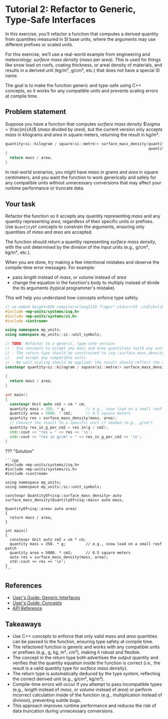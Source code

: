 # Tutorial 2: Refactor to Generic, Type-Safe Interfaces

In this exercise, you’ll refactor a function that computes a derived quantity from quantities
measured in SI base units, where the arguments may use different prefixes or scaled units.

For this exercise, we’ll use a real-world example from engineering and meteorology:
_surface mass density_ (_mass_ per _area_). This is used for things like snow load on roofs,
coating thickness, or areal density of materials, and results in a derived unit (kg/m², g/cm²,
etc.) that does not have a special SI name.

The goal is to make the function generic and type-safe using C++ concepts, so it works for
any compatible units and prevents scaling errors at compile time.

## Problem statement

Suppose you have a function that computes _surface mass density_ $\sigma = \frac{m}{A}$
(_mass_ divided by _area_), but the current version only accepts _mass_ in kilograms and
_area_ in square meters, returning the result in kg/m².

```cpp
quantity<si::kilogram / square(si::metre)> surface_mass_density(quantity<si::kilogram> mass,
                                                                quantity<square(si::metre)> area)
{
  return mass / area;
}
```

In real-world scenarios, you might have _mass_ in grams and _area_ in square centimeters,
and you want the function to work generically and safely for any compatible units without
unnecessary conversions that may affect your runtime performance or truncate data.

## Your task

Refactor the function so it accepts any quantity representing _mass_ and any quantity
representing _area_, regardless of their specific units or prefixes. Use `QuantityOf`
concepts to constrain the arguments, ensuring only quantities of _mass_ and _area_
are accepted.

The function should return a quantity representing _surface mass density_, with the unit
determined by the division of the input units (e.g., g/cm², kg/m², etc.).

When you are done, try making a few intentional mistakes and observe the compile-time
error messages. For example:

- pass _length_ instead of _mass_, or _volume_ instead of _area_
- change the equation in the function's body to multiply instead of divide the its
  arguments (typical programmer's mistake).

This will help you understand how concepts enforce type safety.

```cpp
// ce-embed height=650 compiler=clang2110 flags="-std=c++23 -stdlib=libc++ -O3" mp-units=trunk
#include <mp-units/systems/isq.h>
#include <mp-units/systems/si.h>
#include <iostream>

using namespace mp_units;
using namespace mp_units::si::unit_symbols;

// TODO: Refactor to a generic, type-safe version
// - Use concepts to accept any mass and area quantities (with any units or prefixes)
// - The return type should be constrained to isq::surface_mass_density quantity
//   and accept any compatible units
// - No unit scaling should be applied; the result should reflect the direct division
constexpr quantity<si::kilogram / square(si::metre)> surface_mass_density(quantity<si::kilogram> mass,
                                                                          quantity<square(si::metre)> area)
{
  return mass / area;
}

int main()
{
  constexpr Unit auto cm2 = cm * cm;
  quantity mass = 350. * g;         // e.g., snow load on a small roof patch
  quantity area = 5000. * cm2;      // 0.5 square meters
  quantity res = surface_mass_density(mass, area);
  // Convert the result to a specific unit if needed (e.g., g/cm²)
  quantity res_in_g_per_cm2 = res.in(g / cm2);
  std::cout << "res = " << res << '\n';
  std::cout << "res in g/cm² = " << res_in_g_per_cm2 << '\n';
}
```

??? "Solution"

    ```cpp
    #include <mp-units/systems/isq.h>
    #include <mp-units/systems/si.h>
    #include <iostream>

    using namespace mp_units;
    using namespace mp_units::si::unit_symbols;

    constexpr QuantityOf<isq::surface_mass_density> auto surface_mass_density(QuantityOf<isq::mass> auto mass,
                                                                              QuantityOf<isq::area> auto area)
    {
      return mass / area;
    }

    int main()
    {
      constexpr Unit auto cm2 = cm * cm;
      quantity mass = 350. * g;         // e.g., snow load on a small roof patch
      quantity area = 5000. * cm2;      // 0.5 square meters
      auto res = surface_mass_density(mass, area);
      std::cout << res << '\n';
    }
    ```


## References

- [User's Guide: Generic Interfaces](../users_guide/framework_basics/generic_interfaces.md)
- [User's Guide: Concepts](../users_guide/framework_basics/concepts.md)
- [API Reference](../api_reference.md)


## Takeaways

- Use C++ concepts to enforce that only valid _mass_ and _area_ quantities can be
  passed to the function, ensuring type safety at compile time.
- The refactored function is generic and works with any compatible units or prefixes
  (e.g., g, kg, m², cm²), making it robust and flexible.
- The concept in the return type both advertises the output quantity and verifies that
  the quantity equation inside the function is correct (i.e., the result is a valid
  quantity type for _surface mass density_).
- The return type is automatically deduced by the type system, reflecting the correct
  derived unit (e.g., g/cm², kg/m²).
- Compile-time errors will occur if you attempt to pass incompatible types (e.g.,
  _length_ instead of _mass_, or _volume_ instead of _area_) or perform incorrect
  calculation inside of the function (e.g., multiplication instead of division),
  preventing subtle bugs.
- This approach improves runtime performance and reduces the risk of data truncation
  during unnecessary conversions.
